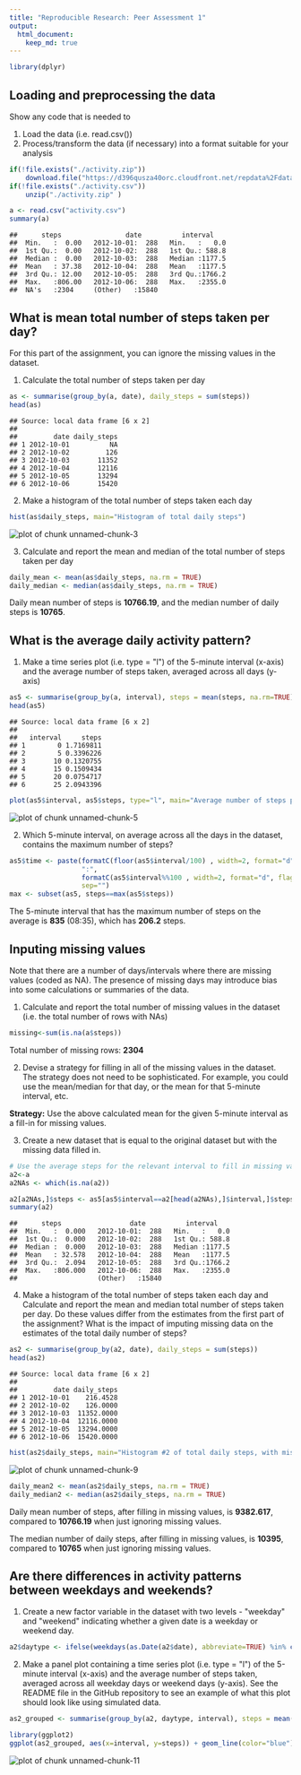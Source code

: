 ```yaml
---
title: "Reproducible Research: Peer Assessment 1"
output: 
  html_document:
    keep_md: true
---
```


```r
library(dplyr)
```

## Loading and preprocessing the data
Show any code that is needed to

1. Load the data (i.e. read.csv())
2. Process/transform the data (if necessary) into a format suitable for your analysis


```r
if(!file.exists("./activity.zip")) 
    download.file("https://d396qusza40orc.cloudfront.net/repdata%2Fdata%2Factivity.zip","./activity.zip" )
if(!file.exists("./activity.csv")) 
    unzip("./activity.zip" )

a <- read.csv("activity.csv")
summary(a)
```

```
##      steps                date          interval     
##  Min.   :  0.00   2012-10-01:  288   Min.   :   0.0  
##  1st Qu.:  0.00   2012-10-02:  288   1st Qu.: 588.8  
##  Median :  0.00   2012-10-03:  288   Median :1177.5  
##  Mean   : 37.38   2012-10-04:  288   Mean   :1177.5  
##  3rd Qu.: 12.00   2012-10-05:  288   3rd Qu.:1766.2  
##  Max.   :806.00   2012-10-06:  288   Max.   :2355.0  
##  NA's   :2304     (Other)   :15840
```

## What is mean total number of steps taken per day?
For this part of the assignment, you can ignore the missing values in the dataset.

1. Calculate the total number of steps taken per day

```r
as <- summarise(group_by(a, date), daily_steps = sum(steps))
head(as)
```

```
## Source: local data frame [6 x 2]
## 
##         date daily_steps
## 1 2012-10-01          NA
## 2 2012-10-02         126
## 3 2012-10-03       11352
## 4 2012-10-04       12116
## 5 2012-10-05       13294
## 6 2012-10-06       15420
```

2. Make a histogram of the total number of steps taken each day

```r
hist(as$daily_steps, main="Histogram of total daily steps")
```

![plot of chunk unnamed-chunk-3](figure/unnamed-chunk-3-1.png) 

3. Calculate and report the mean and median of the total number of steps taken per day

```r
daily_mean <- mean(as$daily_steps, na.rm = TRUE)
daily_median <- median(as$daily_steps, na.rm = TRUE)
```

Daily mean number of steps is **10766.19**, and the median number of daily steps is **10765**.


## What is the average daily activity pattern?

1. Make a time series plot (i.e. type = "l") of the 5-minute interval (x-axis) and the average number of steps taken, averaged across all days (y-axis)


```r
as5 <- summarise(group_by(a, interval), steps = mean(steps, na.rm=TRUE))
head(as5)
```

```
## Source: local data frame [6 x 2]
## 
##   interval     steps
## 1        0 1.7169811
## 2        5 0.3396226
## 3       10 0.1320755
## 4       15 0.1509434
## 5       20 0.0754717
## 6       25 2.0943396
```

```r
plot(as5$interval, as5$steps, type="l", main="Average number of steps per5 minute interval")
```

![plot of chunk unnamed-chunk-5](figure/unnamed-chunk-5-1.png) 

2. Which 5-minute interval, on average across all the days in the dataset, contains the maximum number of steps?

```r
as5$time <- paste(formatC(floor(as5$interval/100) , width=2, format="d", flag="0"), 
                  ":", 
                  formatC(as5$interval%%100 , width=2, format="d", flag="0"), 
                  sep="")
max <- subset(as5, steps==max(as5$steps))
```

The 5-minute interval that has the maximum number of steps on the average is **835** (08:35), which has **206.2** steps.


## Inputing missing values
Note that there are a number of days/intervals where there are missing values (coded as NA). The presence of missing days may introduce bias into some calculations or summaries of the data.

1. Calculate and report the total number of missing values in the dataset (i.e. the total number of rows with NAs)

```r
missing<-sum(is.na(a$steps))
```

Total number of missing rows: **2304**


2. Devise a strategy for filling in all of the missing values in the dataset. The strategy does not need to be sophisticated. For example, you could use the mean/median for that day, or the mean for that 5-minute interval, etc.

**Strategy:** Use the above calculated mean for the given 5-minute interval as a fill-in for missing values.

3. Create a new dataset that is equal to the original dataset but with the missing data filled in.


```r
# Use the average steps for the relevant interval to fill in missing values for steps
a2<-a
a2NAs <- which(is.na(a2))

a2[a2NAs,]$steps <- as5[as5$interval==a2[head(a2NAs),]$interval,]$steps
summary(a2)
```

```
##      steps                 date          interval     
##  Min.   :  0.000   2012-10-01:  288   Min.   :   0.0  
##  1st Qu.:  0.000   2012-10-02:  288   1st Qu.: 588.8  
##  Median :  0.000   2012-10-03:  288   Median :1177.5  
##  Mean   : 32.578   2012-10-04:  288   Mean   :1177.5  
##  3rd Qu.:  2.094   2012-10-05:  288   3rd Qu.:1766.2  
##  Max.   :806.000   2012-10-06:  288   Max.   :2355.0  
##                    (Other)   :15840
```

4. Make a histogram of the total number of steps taken each day and Calculate and report the mean and median total number of steps taken per day. Do these values differ from the estimates from the first part of the assignment? What is the impact of imputing missing data on the estimates of the total daily number of steps?


```r
as2 <- summarise(group_by(a2, date), daily_steps = sum(steps))
head(as2)
```

```
## Source: local data frame [6 x 2]
## 
##         date daily_steps
## 1 2012-10-01    216.4528
## 2 2012-10-02    126.0000
## 3 2012-10-03  11352.0000
## 4 2012-10-04  12116.0000
## 5 2012-10-05  13294.0000
## 6 2012-10-06  15420.0000
```

```r
hist(as2$daily_steps, main="Histogram #2 of total daily steps, with missing values filled in")
```

![plot of chunk unnamed-chunk-9](figure/unnamed-chunk-9-1.png) 

```r
daily_mean2 <- mean(as2$daily_steps, na.rm = TRUE)
daily_median2 <- median(as2$daily_steps, na.rm = TRUE)
```

Daily mean number of steps, after filling in missing values, is **9382.617**, compared to **10766.19** when just ignoring missing values.

The median number of daily steps, after filling in missing values, is **10395**, compared to **10765** when just ignoring missing values.



## Are there differences in activity patterns between weekdays and weekends?
1. Create a new factor variable in the dataset with two levels - "weekday" and "weekend" indicating whether a given date is a weekday or weekend day.


```r
a2$daytype <- ifelse(weekdays(as.Date(a2$date), abbreviate=TRUE) %in% c("Sat", "Sun"), "Weekend", "Weekday") 
```


2. Make a panel plot containing a time series plot (i.e. type = "l") of the 5-minute interval (x-axis) and the average number of steps taken, averaged across all weekday days or weekend days (y-axis). See the README file in the GitHub repository to see an example of what this plot should look like using simulated data.


```r
as2_grouped <- summarise(group_by(a2, daytype, interval), steps = mean(steps))

library(ggplot2)
ggplot(as2_grouped, aes(x=interval, y=steps)) + geom_line(color="blue") + facet_grid(daytype ~ ., as.table=FALSE) + labs(x="Interval", y="Number of steps") + theme(legend.position="none")
```

![plot of chunk unnamed-chunk-11](figure/unnamed-chunk-11-1.png) 
